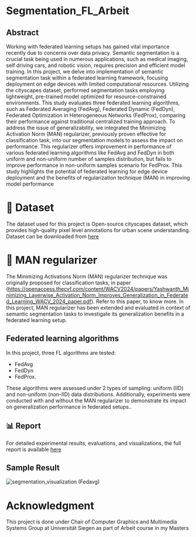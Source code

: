 # Segmentation_FL_Arbeit

## Abstract 

Working with federated learning setups has gained vital importance recently due to concerns over data privacy. Semantic segmentation is a crucial task being used in numerous applications, such as medical imaging, self driving cars, and robotic vision, requires precision and efficient model training. In this project, we delve into implementation of semantic segmentation task within a federated learning framework, focusing deployment on edge devices with limited computational resources. Utilizing the cityscapes dataset, performed segmentation tasks employing lightweight, pre-trained model optimized for resource-constrained environments. This study evaluates three federated learning algorithms, such as Federated Averaging (FedAvg), Federated Dynamic (FedDyn), Federated Optimization in Heterogeneous Networks (FedProx), comparing their performance against traditional centralized training approach. To address the issue of generalizability, we integrated the Minimizing Activation Norm (MAN) regularizer, previously proven effective for classification task, into our segmentation models to assess the impact on performance. This regularizer offers improvement in performance of various
federated learning algorithms like FedAvg and FedDyn in both uniform and non-uniform number of samples distribution, but fails to improve performance in non-uniform samples scenario for FedProx.
This study highlights the potential of federated learning for edge device deployment and the benefits of regularization technique (MAN) in improving model performance


# 📂 Dataset

The dataset used for this project is Open-source cityscapes dataset, which provides high-quality pixel level annotations for urban scene understanding. Dataset can be downloaded from [here](https://www.cityscapes-dataset.com/dataset-overview/)


# 🧠 MAN regularizer

The Minimizing Activations Norm (MAN) regularizer technique was originally proposed for classification tasks, in paper (https://openaccess.thecvf.com/content/WACV2024/papers/Yashwanth_Minimizing_Layerwise_Activation_Norm_Improves_Generalization_in_Federated_Learning_WACV_2024_paper.pdf). Refer to this paper, to know more. In this project, MAN regularizer has been extended and evaluated in context of semantic segmentation tasks to investigate its generalization benefits in a federated learning setup. 


## Federated learning algorithms

In this project, three FL algorithms are tested: 
- FedAvg
- FedDyn
- FedProx.

These algorithms were assessed under 2 types of sampling: uniform (IID) and non-uniform (non-IID) data distributions. Additionally, experiments were conducted with and without the MAN regularizer to demonstrate its impact on generalization performance in federated setups..


## 📊 Report
For detailed experimental results, evaluations, and visualizations, the full report is available [here](https://github.com/venkatchandu848/Segmentation_FL_Arbeit/blob/main/Studien_Arbeit.pdf)



## Sample Result

![segmentation_visualization (Fedavg)](https://github.com/user-attachments/assets/08f3e3e9-a630-46e7-a7ed-34122f325c56)


## 

# Acknowledgment

This project is done under Chair of Computer Graphics and Multimedia Systems Group at Universität Siegen as part of Arbeit course in my Masters
